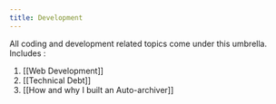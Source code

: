 ```yaml
---
title: Development
---
```


All coding and development related topics come under this umbrella. Includes :

1. [[Web Development]]
2. [[Technical Debt]]
3. [[How and why I built an Auto-archiver]]